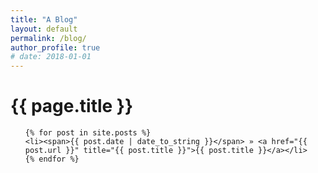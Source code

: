 ```yaml
---
title: "A Blog"
layout: default
permalink: /blog/
author_profile: true
# date: 2018-01-01
---
```


<h1>{{ page.title }}</h1>
<ul class="posts">

    {% for post in site.posts %}
    <li><span>{{ post.date | date_to_string }}</span> » <a href="{{ post.url }}" title="{{ post.title }}">{{ post.title }}</a></li>
    {% endfor %}

</ul>